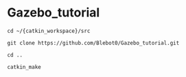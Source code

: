 # Gazebo_tutorial

```
cd ~/{catkin_workspace}/src

git clone https://github.com/Blebot0/Gazebo_tutorial.git

cd ..

catkin_make
```
